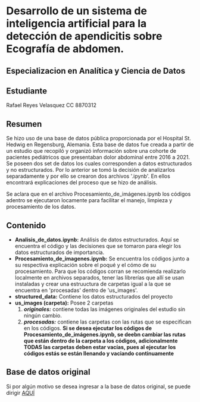 # Desarrollo de un sistema de inteligencia artificial para la detección de apendicitis sobre Ecografía de abdomen.

## Especializacion en Analítica y Ciencia de Datos

## Estudiante
Rafael Reyes Velasquez
CC 8870312

## Resumen
Se hizo uso de una base de datos pública proporcionada por el Hospital  St. Hedwig en Regensburg, Alemania. Esta base de datos fue creada a partir de un estudio que recopiló y organizó información sobre una cohorte de pacientes pediátricos que presentaban dolor abdominal entre 2016 a 2021. Se poseen dos set de datos los cuales corresponden a datos estructurados y no estructurados. Por lo anterior se tomó la decisión de analizarlos separadamente y por ello se crearon dos archivos '.ipynb'. En ellos encontrará explicaciones del proceso que se hizo de análisis.

Se aclara que en el archivo Procesamiento_de_imágenes.ipynb los códigos adentro se ejecutaron locamente para facilitar el manejo, limpieza y procesamiento de los datos.

## Contenido

- **Analisis_de_datos.ipynb:** Análisis de datos estructurados. Aquí se encuentra el código y las decisiones que se tomaron para elegir los datos estructurados de importancia. 
- **Procesamiento_de_imagenes.ipynb:** Se encuentra los códigos junto a su respectiva explicación sobre el poqué y el cómo de su procesamiento. Para que los códigos corran se recomienda realizarlo localmente en archivos separados, tener las librerías que allí se usan instaladas y crear una estruuctura de carpetas igual a la que se encuentra en 'procesadas' dentro de 'us_images'. 
- **structured_data:** Contiene los datos estructurados del proyecto
- **us_images (carpeta):** Posee 2 carpetas
    1. ***originales:*** contiene todas las imágenes originales del estudio sin ningún cambio.
    2. ***procesadas:*** contiene las carpetas con las rutas que se especifican en los códigos. **Si se desea ejecutar los códigos de Procesamiento_de_imágenes.ipynb, se deebn cambiar las rutas que están dentro de la carpeta a los códigos, adicionalmente TODAS las carpetas deben estar vacías, pues al ejecutar los códigos estás se están llenando y vaciando continuamente**

## Base de datos original
Si por algún motivo se desea ingresar a la base de datos original, se puede dirigir [AQUÍ](https://zenodo.org/records/7711412)
